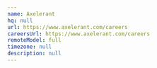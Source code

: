 ```yaml
---
name: Axelerant
hq: null
url: https://www.axelerant.com/careers
careersUrl: https://www.axelerant.com/careers
remoteModel: full
timezone: null
description: null
---
```

